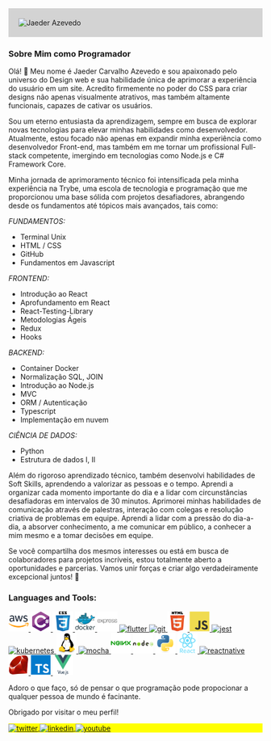 <div style="display: flex;">
  <div style="flex: 1; background-color: lightgray; padding: 20px;">
    <img src="https://raw.githubusercontent.com/gist/zxb360/2c9e844c1c0cded02076fe0d4ae199ec/raw/db6e59a01c4189be5a9ca60cfbda758e33fc0bfe/placaPerfil.svg" alt="Jaeder Azevedo">
  </div>  
</div>


### Sobre Mim como Programador

Olá! 👋 Meu nome é Jaeder Carvalho Azevedo e sou apaixonado pelo universo do Design web e sua habilidade única de aprimorar a experiência do usuário em um site. Acredito firmemente no poder do CSS para criar designs não apenas visualmente atrativos, mas também altamente funcionais, capazes de cativar os usuários.

Sou um eterno entusiasta da aprendizagem, sempre em busca de explorar novas tecnologias para elevar minhas habilidades como desenvolvedor. Atualmente, estou focado não apenas em expandir minha experiência como desenvolvedor Front-end, mas também em me tornar um profissional Full-stack competente, imergindo em tecnologias como Node.js e C# Framework Core.

Minha jornada de aprimoramento técnico foi intensificada pela minha experiência na Trybe, uma escola de tecnologia e programação que me proporcionou uma base sólida com projetos desafiadores, abrangendo desde os fundamentos até tópicos mais avançados, tais como:

*FUNDAMENTOS:*

- Terminal Unix
- HTML / CSS
- GitHub
- Fundamentos em Javascript
  
*FRONTEND:*

- Introdução ao React
- Aprofundamento em React
- React-Testing-Library
- Metodologias Ágeis
- Redux
- Hooks
  
*BACKEND:*

- Container Docker
- Normalização SQL, JOIN
- Introdução ao Node.js
- MVC
- ORM / Autenticação
- Typescript
- Implementação em nuvem
  
*CIÊNCIA DE DADOS:*

- Python
- Estrutura de dados I, II

Além do rigoroso aprendizado técnico, também desenvolvi habilidades de Soft Skills, aprendendo a valorizar as pessoas e o tempo. Aprendi a organizar cada momento importante do dia e a lidar com circunstâncias desafiadoras em intervalos de 30 minutos. Aprimorei minhas habilidades de comunicação através de palestras, interação com colegas e resolução criativa de problemas em equipe. Aprendi a lidar com a pressão do dia-a-dia, a absorver conhecimento, a me comunicar em público, a conhecer a mim mesmo e a tomar decisões em equipe.
  
Se você compartilha dos mesmos interesses ou está em busca de colaboradores para projetos incríveis, estou totalmente aberto a oportunidades e parcerias. Vamos unir forças e criar algo verdadeiramente excepcional juntos! 🚀

<h3 align="left">Languages and Tools:</h3>
<p align="left"> <a href="https://aws.amazon.com" target="_blank" rel="noreferrer"> <img src="https://raw.githubusercontent.com/devicons/devicon/master/icons/amazonwebservices/amazonwebservices-original-wordmark.svg" alt="aws" width="40" height="40"/> </a> <a href="https://www.w3schools.com/cs/" target="_blank" rel="noreferrer"> <img src="https://raw.githubusercontent.com/devicons/devicon/master/icons/csharp/csharp-original.svg" alt="csharp" width="40" height="40"/> </a> <a href="https://www.w3schools.com/css/" target="_blank" rel="noreferrer"> <img src="https://raw.githubusercontent.com/devicons/devicon/master/icons/css3/css3-original-wordmark.svg" alt="css3" width="40" height="40"/> </a> <a href="https://www.docker.com/" target="_blank" rel="noreferrer"> <img src="https://raw.githubusercontent.com/devicons/devicon/master/icons/docker/docker-original-wordmark.svg" alt="docker" width="40" height="40"/> </a> <a href="https://expressjs.com" target="_blank" rel="noreferrer"> <img src="https://raw.githubusercontent.com/devicons/devicon/master/icons/express/express-original-wordmark.svg" alt="express" width="40" height="40"/> </a> <a href="https://flutter.dev" target="_blank" rel="noreferrer"> <img src="https://www.vectorlogo.zone/logos/flutterio/flutterio-icon.svg" alt="flutter" width="40" height="40"/> </a> <a href="https://git-scm.com/" target="_blank" rel="noreferrer"> <img src="https://www.vectorlogo.zone/logos/git-scm/git-scm-icon.svg" alt="git" width="40" height="40"/> </a> <a href="https://www.w3.org/html/" target="_blank" rel="noreferrer"> <img src="https://raw.githubusercontent.com/devicons/devicon/master/icons/html5/html5-original-wordmark.svg" alt="html5" width="40" height="40"/> </a> <a href="https://developer.mozilla.org/en-US/docs/Web/JavaScript" target="_blank" rel="noreferrer"> <img src="https://raw.githubusercontent.com/devicons/devicon/master/icons/javascript/javascript-original.svg" alt="javascript" width="40" height="40"/> </a> <a href="https://jestjs.io" target="_blank" rel="noreferrer"> <img src="https://www.vectorlogo.zone/logos/jestjsio/jestjsio-icon.svg" alt="jest" width="40" height="40"/> </a> <a href="https://kubernetes.io" target="_blank" rel="noreferrer"> <img src="https://www.vectorlogo.zone/logos/kubernetes/kubernetes-icon.svg" alt="kubernetes" width="40" height="40"/> </a> <a href="https://www.linux.org/" target="_blank" rel="noreferrer"> <img src="https://raw.githubusercontent.com/devicons/devicon/master/icons/linux/linux-original.svg" alt="linux" width="40" height="40"/> </a> <a href="https://mochajs.org" target="_blank" rel="noreferrer"> <img src="https://www.vectorlogo.zone/logos/mochajs/mochajs-icon.svg" alt="mocha" width="40" height="40"/> </a> <a href="https://www.nginx.com" target="_blank" rel="noreferrer"> <img src="https://raw.githubusercontent.com/devicons/devicon/master/icons/nginx/nginx-original.svg" alt="nginx" width="40" height="40"/> </a> <a href="https://nodejs.org" target="_blank" rel="noreferrer"> <img src="https://raw.githubusercontent.com/devicons/devicon/master/icons/nodejs/nodejs-original-wordmark.svg" alt="nodejs" width="40" height="40"/> </a> <a href="https://www.python.org" target="_blank" rel="noreferrer"> <img src="https://raw.githubusercontent.com/devicons/devicon/master/icons/python/python-original.svg" alt="python" width="40" height="40"/> </a> <a href="https://reactjs.org/" target="_blank" rel="noreferrer"> <img src="https://raw.githubusercontent.com/devicons/devicon/master/icons/react/react-original-wordmark.svg" alt="react" width="40" height="40"/> </a> <a href="https://reactnative.dev/" target="_blank" rel="noreferrer"> <img src="https://reactnative.dev/img/header_logo.svg" alt="reactnative" width="40" height="40"/> </a> <a href="https://www.ruby-lang.org/en/" target="_blank" rel="noreferrer"> <img src="https://raw.githubusercontent.com/devicons/devicon/master/icons/ruby/ruby-original.svg" alt="ruby" width="40" height="40"/> </a> <a href="https://www.typescriptlang.org/" target="_blank" rel="noreferrer"> <img src="https://raw.githubusercontent.com/devicons/devicon/master/icons/typescript/typescript-original.svg" alt="typescript" width="40" height="40"/> </a> <a href="https://vuejs.org/" target="_blank" rel="noreferrer"> <img src="https://raw.githubusercontent.com/devicons/devicon/master/icons/vuejs/vuejs-original-wordmark.svg" alt="vuejs" width="40" height="40"/> </a> </p>



<p>Adoro o que faço, só de pensar o que programação pode propocionar a qualquer pessoa de mundo é facinante.</p> 
Obrigado por visitar o meu perfil!


<p align="left" style="background:yellow">
<a href="https://twitter.com/maykbrito" target="_blank">
  <img align="center" src="https://freelogopng.com/images/all_img/1690643640twitter-x-icon-png.png" alt="twitter" width="40 height="40/>  
</a>
<a href="https://www.linkedin.com/in/jaeder-azevedo-a77038187/" target="_blank">
  <img align="center" src="https://cdn-icons-png.flaticon.com/128/3536/3536505.png" alt="linkedin" width="40 height="40/>
</a>
<a href="https://www.youtube.com/channel/UCAosheOvhCwutHXDZGu4gIg" target="_blank">
 <img align="center" src="https://cdn-icons-png.flaticon.com/128/1384/1384060.png" alt="youtube" width="40 height="40/>
</a>
</p>
